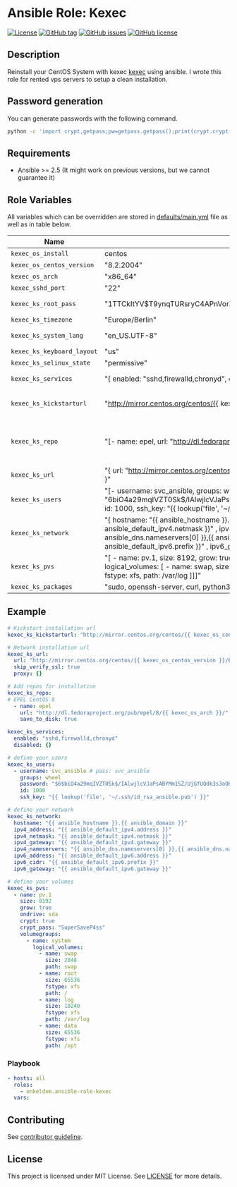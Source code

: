 # Ansible Role: Kexec

[![License](https://img.shields.io/badge/license-MIT%20License-brightgreen.svg)](https://opensource.org/licenses/MIT)
[![GitHub tag](https://img.shields.io/github/tag/OnkelDom/ansible-role-kexec.svg)](https://github.com/OnkelDom/ansible-role-kexec/tags)
[![GitHub issues](https://img.shields.io/github/issues/OnkelDom/ansible-role-kexec)](https://github.com/OnkelDom/ansible-role-kexec/issues)
[![GitHub license](https://img.shields.io/github/license/OnkelDom/ansible-role-kexec)](https://github.com/OnkelDom/ansible-role-kexec/blob/master/LICENSE)

## Description

Reinstall your CentOS System with kexec [kexec](https://github.com/OnkelDom/ansible-role-kexec) using ansible. I wrote this role for rented vps servers to setup a clean installation.

## Password generation

You can generate passwords with the following command.
```bash
python -c 'import crypt,getpass;pw=getpass.getpass();print(crypt.crypt(pw) if (pw==getpass.getpass("Confirm: ")) else exit())'
```

## Requirements

- Ansible >= 2.5 (It might work on previous versions, but we cannot guarantee it)

## Role Variables

All variables which can be overridden are stored in [defaults/main.yml](defaults/main.yml) file as well as in table below.

| Name           | Default Value | Description                        |
| -------------- | ------------- | -----------------------------------|
| `kexec_os_install` | centos | OS to install. |
| `kexec_os_centos_version` | "8.2.2004" | OS release to install |
| `kexec_os_arch` | "x86_64" | OS architecture |
| `kexec_sshd_port` | "22" | SSH Port to open |
| `kexec_ks_root_pass` | "$1$TTCkItYV$T9ynqTURsryC4APnVorZe/" | Root Password (MySuperR00tP4assw0rd) |
| `kexec_ks_timezone` | "Europe/Berlin" | Set system timezone |
| `kexec_ks_system_lang` | "en_US.UTF-8" | Define your system language |
| `kexec_ks_keyboard_layout` | "us" | Define keyboard layout |
| `kexec_ks_selinux_state` | "permissive" | Define SELinux state |
| `kexec_ks_services` | "{ enabled: "sshd,firewalld,chronyd", disabled: [] }" | Define enabled/disabled system services |
| `kexec_ks_kickstarturl` | "http://mirror.centos.org/centos/{{ kexec_os_centos_version }}/BaseOS/{{ kexec_os_arch }}/kickstart/isolinux/" | Define kickstart url to download vmlinuz and initrd.img |
| `kexec_ks_repo` | "[- name: epel, url: "http://dl.fedoraproject.org/pub/epel/8/{{ kexec_os_arch }}/", save_to_disk: true ]" | Define repositorys for installation. With save_to_disk: true you can add them to system permanently |
| `kexec_ks_url` | "{ url: "http://mirror.centos.org/centos/{{ kexec_os_centos_version }}/BaseOS/{{ kexec_os_arch }}/os/", skip_verify_ssl: true, proxy: {} }" | Define network installation url |
| `kexec_ks_users` | "[- username: svc_ansible, groups: wheel, password: "$6$biO4a29mqIVZT0Sk$/IAlwjlcVJaPsABYMm1SZ/UjGfUOdk3s3oOKjPZ/4Qfr8MAkZiVbEfSJeGOtle/J3/Fw0c3beb7PnCr0HHBGp1", id: 1000, ssh_key: "{{ lookup('file', '~/.ssh/id_rsa_ansible.pub') }}" ]" | Define system user (Pass: svc_ansible) |
| `kexec_ks_network` | "{ hostname: "{{ ansible_hostname }}.{{ ansible_domain }}", ipv4_address: "{{ ansible_default_ipv4.address }}" , ipv4_netmask: "{{ ansible_default_ipv4.netmask }}" , ipv4_gateway: "{{ ansible_default_ipv4.gateway }}" , ipv4_nameservers: "{{ ansible_dns.nameservers[0] }},{{ ansible_dns.nameservers[1] }}" , ipv6_address: "{{ ansible_default_ipv6.address }}" , ipv6_cidr: "{{ ansible_default_ipv6.prefix }}" , ipv6_gateway: "{{ ansible_default_ipv6.gateway }}" }" | Define network settings |
| `kexec_ks_pvs` | "[ - name: pv.1, size: 8192, grow: true, ondrive: sda, crypt: false, crypt_pass: "SecureMyDisc", volumegroups: [ - name: system, logical_volumes: [ - name: swap, size: 2048, path: swap, - name: root, size: 16384, fstype: xfs, path: /, - name: log, size: 5020, fstype: xfs, path: /var/log ]]]" | Define system lvm |
| `kexec_ks_packages` | "sudo, openssh-server, curl, python3, ca-certificats, openssl, vim-enhanced" | Define packages to install |

## Example

```yaml
# Kickstart installation url
kexec_ks_kickstarturl: "http://mirror.centos.org/centos/{{ kexec_os_centos_version }}/BaseOS/{{ kexec_os_arch }}/kickstart/isolinux/"

# Network installation url
kexec_ks_url:
  url: "http://mirror.centos.org/centos/{{ kexec_os_centos_version }}/BaseOS/{{ kexec_os_arch }}/os/"
  skip_verify_ssl: true
  proxy: {}

# Add repos for installation
kexec_ks_repo:
# EPEL CentOS 8
  - name: epel
    url: "http://dl.fedoraproject.org/pub/epel/8/{{ kexec_os_arch }}/"
    save_to_disk: true

kexec_ks_services:
  enabled: "sshd,firewalld,chronyd"
  disabled: {}

# define your users
kexec_ks_users:
  - username: svc_ansible # pass: svc_ansible
    groups: wheel
    password: "$6$biO4a29mqIVZT0Sk$/IAlwjlcVJaPsABYMm1SZ/UjGfUOdk3s3oOKjPZ/4Qfr8MAkZiVbEfSJeGOtle/J3/Fw0c3beb7PnCr0HHBGp1"
    id: 1000
    ssh_key: "{{ lookup('file', '~/.ssh/id_rsa_ansible.pub') }}"

# define your network
kexec_ks_network:
  hostname: "{{ ansible_hostname }}.{{ ansible_domain }}"
  ipv4_address: "{{ ansible_default_ipv4.address }}"
  ipv4_netmask: "{{ ansible_default_ipv4.netmask }}"
  ipv4_gateway: "{{ ansible_default_ipv4.gateway }}"
  ipv4_nameservers: "{{ ansible_dns.nameservers[0] }},{{ ansible_dns.nameservers[1] }}"
  ipv6_address: "{{ ansible_default_ipv6.address }}"
  ipv6_cidr: "{{ ansible_default_ipv6.prefix }}"
  ipv6_gateway: "{{ ansible_default_ipv6.gateway }}"

# define your volumes
kexec_ks_pvs:
  - name: pv.1
    size: 8192
    grow: true
    ondrive: sda
    crypt: true
    crypt_pass: "SuperSaveP4ss"
    volumegroups:
      - name: system
        logical_volumes:
          - name: swap
            size: 2048
            path: swap
          - name: root
            size: 65536
            fstype: xfs
            path: /
          - name: log
            size: 10240
            fstype: xfs
            path: /var/log
          - name: data
            size: 65536
            fstype: xfs
            path: /opt
```

### Playbook

```yaml
- hosts: all
  roles:
    - onkeldom.ansible-role-kexec
  vars:
```

## Contributing

See [contributor guideline](CONTRIBUTING.md).

## License

This project is licensed under MIT License. See [LICENSE](/LICENSE) for more details.
